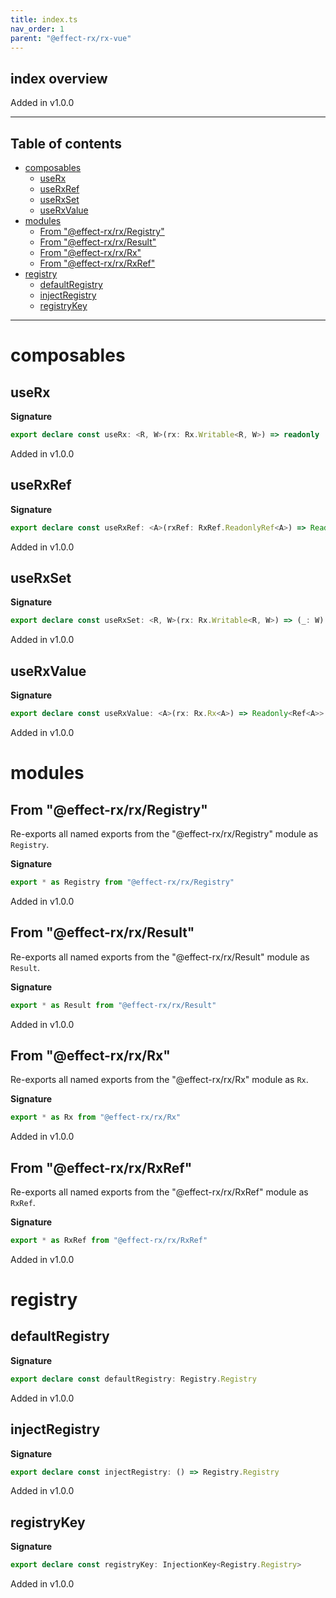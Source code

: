 ```yaml
---
title: index.ts
nav_order: 1
parent: "@effect-rx/rx-vue"
---
```


## index overview

Added in v1.0.0

---

<h2 class="text-delta">Table of contents</h2>

- [composables](#composables)
  - [useRx](#userx)
  - [useRxRef](#userxref)
  - [useRxSet](#userxset)
  - [useRxValue](#userxvalue)
- [modules](#modules)
  - [From "@effect-rx/rx/Registry"](#from-effect-rxrxregistry)
  - [From "@effect-rx/rx/Result"](#from-effect-rxrxresult)
  - [From "@effect-rx/rx/Rx"](#from-effect-rxrxrx)
  - [From "@effect-rx/rx/RxRef"](#from-effect-rxrxrxref)
- [registry](#registry)
  - [defaultRegistry](#defaultregistry)
  - [injectRegistry](#injectregistry)
  - [registryKey](#registrykey)

---

# composables

## useRx

**Signature**

```ts
export declare const useRx: <R, W>(rx: Rx.Writable<R, W>) => readonly [Readonly<Ref<R>>, (_: W) => void]
```

Added in v1.0.0

## useRxRef

**Signature**

```ts
export declare const useRxRef: <A>(rxRef: RxRef.ReadonlyRef<A>) => Readonly<Ref<A>>
```

Added in v1.0.0

## useRxSet

**Signature**

```ts
export declare const useRxSet: <R, W>(rx: Rx.Writable<R, W>) => (_: W) => void
```

Added in v1.0.0

## useRxValue

**Signature**

```ts
export declare const useRxValue: <A>(rx: Rx.Rx<A>) => Readonly<Ref<A>>
```

Added in v1.0.0

# modules

## From "@effect-rx/rx/Registry"

Re-exports all named exports from the "@effect-rx/rx/Registry" module as `Registry`.

**Signature**

```ts
export * as Registry from "@effect-rx/rx/Registry"
```

Added in v1.0.0

## From "@effect-rx/rx/Result"

Re-exports all named exports from the "@effect-rx/rx/Result" module as `Result`.

**Signature**

```ts
export * as Result from "@effect-rx/rx/Result"
```

Added in v1.0.0

## From "@effect-rx/rx/Rx"

Re-exports all named exports from the "@effect-rx/rx/Rx" module as `Rx`.

**Signature**

```ts
export * as Rx from "@effect-rx/rx/Rx"
```

Added in v1.0.0

## From "@effect-rx/rx/RxRef"

Re-exports all named exports from the "@effect-rx/rx/RxRef" module as `RxRef`.

**Signature**

```ts
export * as RxRef from "@effect-rx/rx/RxRef"
```

Added in v1.0.0

# registry

## defaultRegistry

**Signature**

```ts
export declare const defaultRegistry: Registry.Registry
```

Added in v1.0.0

## injectRegistry

**Signature**

```ts
export declare const injectRegistry: () => Registry.Registry
```

Added in v1.0.0

## registryKey

**Signature**

```ts
export declare const registryKey: InjectionKey<Registry.Registry>
```

Added in v1.0.0
